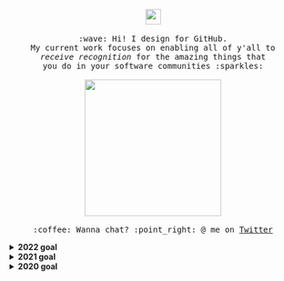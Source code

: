 <p align="center">
  <img src="https://user-images.githubusercontent.com/5679180/79618120-0daffb80-80be-11ea-819e-d2b0fa904d07.gif" width="27px">
  <br><br>
  <samp>
    :wave: Hi! I design for GitHub.
    <br>My current work focuses on enabling all of y'all to
      <br><em>receive recognition</em> for the amazing things that
    <br>you do in your software communities :sparkles:<br><br>
    <img src="https://i.imgur.com/kdKhgx6.gif" width="240px" align="center">
    <br><br>:coffee: Wanna chat? :point_right: @ me on <a href="https://twitter.com/">Twitter</a>
  </samp>
</p>

<details>
  <summary><b>2022 goal</b></summary>
  Get the scholarship, get a teaching license.
</details>

<details>
  <summary><b>2021 goal</b></summary>
  ✨ <strong><a href="https://prettygood.club/">I DID IT!</a></strong> ✨ I <i>finally</i> admitted to the ideal university. :)<br><br>
</details>

<details>
  <summary><b>2020 goal</b></summary>
  Study hard and prepare for the college entrance examination.
</details>
